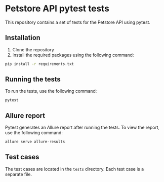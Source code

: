 # Petstore API pytest tests
This repository contains a set of tests for the Petstore API using pytest.

## Installation
1. Clone the repository
2. Install the required packages using the following command:
```bash
pip install -r requirements.txt
```

## Running the tests
To run the tests, use the following command:
```bash
pytest
```

## Allure report
Pytest generates an Allure report after running the tests. To view the report, use the following command:
```bash
allure serve allure-results
```

## Test cases
The test cases are located in the `tests` directory. Each test case is a separate file.
